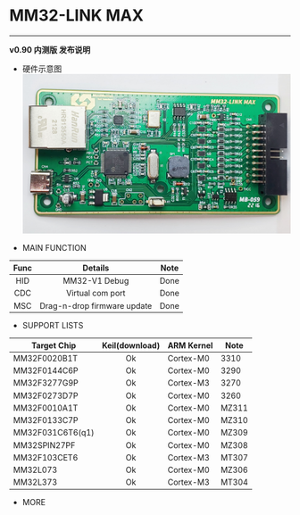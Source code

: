 # MM32-LINK MAX 
----------
**v0.90 内测版 发布说明**

- 硬件示意图
![MAX](./docs/images/正视图(1).jpg)

- MAIN FUNCTION

| Func | Details | Note |
|:--:|:--:|:--:|
| HID | MM32-V1 Debug | Done|
| CDC | Virtual com port | Done |
| MSC | Drag-n-drop firmware update | Done |

- SUPPORT LISTS

| Target Chip | Keil(download) |ARM Kernel | Note |
|-------------|:--------------:|-----------|------|
| MM32F0020B1T | Ok | Cortex-M0 | 3310 |
| MM32F0144C6P | Ok | Cortex-M0 | 3290 |
| MM32F3277G9P | Ok | Cortex-M3 | 3270 |
| MM32F0273D7P | Ok | Cortex-M0 | 3260 |
| MM32F0010A1T | Ok | Cortex-M0 | MZ311 |
| MM32F0133C7P | Ok | Cortex-M0 | MZ310 |
| MM32F031C6T6(q1) | Ok | Cortex-M0 | MZ309 |
| MM32SPIN27PF | Ok | Cortex-M0 | MZ308 |
| MM32F103CET6 | Ok | Cortex-M3 | MT307 |
| MM32L073 | Ok | Cortex-M0 | MZ306 |
| MM32L373 | Ok | Cortex-M3 | MT304 |

- MORE